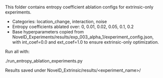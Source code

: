 This folder contains entropy coefficient ablation configs for extrinsic-only experiments.

- Categories: location_change, interaction, noise
- Entropy coefficients ablated over: 0, 0.01, 0.02, 0.05, 0.1, 0.2
- Base hyperparameters copied from NovelD_Experiments/results/exp_003_alpha_1/experiment_config.json, with int_coef=0.0 and ext_coef=1.0 to ensure extrinsic-only optimization.

Run all with:

  ./run_entropy_ablation_experiments.py

Results saved under NovelD_Extrinsic/results/<experiment_name>/

